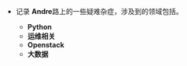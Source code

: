 * 记录 **Andre**路上的一些疑难杂症，涉及到的领域包括。

  - **Python**
  - **运维相关**
  - **Openstack**
  - **大数据**

<!--
  * [ubuntu](zh-cn/ubuntu/_sidebar.md ":include")

  * [docker](zh-cn/docker/_sidebar.md ":include")

  * [OpenStack](zh-cn/openstack/_sidebar.md ":include")

  * [BigData](zh-cn/bigdata/_sidebar.md ":include")

  * [git](zh-cn/git/_sidebar.md ":include")

  * [deploy](zh-cn/deploy/_sidebar.md ":include")
-->